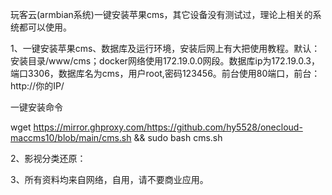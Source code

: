 玩客云(armbian系统)一键安装苹果cms，其它设备没有测试过，理论上相关的系统都可以使用。

1、一键安装苹果cms、数据库及运行环境，安装后网上有大把使用教程。默认：安装目录/www/cms；docker网络使用172.19.0.0网段。数据库ip为172.19.0.3，端口3306，数据库名为cms，用户root,密码123456。前台使用80端口，前台：http://你的IP/

一键安装命令

wget https://mirror.ghproxy.com/https://github.com/hy5528/onecloud-maccms10/blob/main/cms.sh && sudo bash cms.sh

2、影视分类还原：




3、所有资料均来自网络，自用，请不要商业应用。

